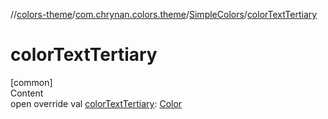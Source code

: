//[colors-theme](../../../index.md)/[com.chrynan.colors.theme](../index.md)/[SimpleColors](index.md)/[colorTextTertiary](color-text-tertiary.md)



# colorTextTertiary  
[common]  
Content  
open override val [colorTextTertiary](color-text-tertiary.md): [Color](../../../../colors-core/colors-core/com.chrynan.colors/-color/index.md)  



